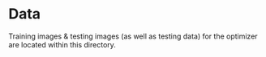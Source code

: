 # Data

Training images & testing images (as well as testing data) for the optimizer are located within this directory.
